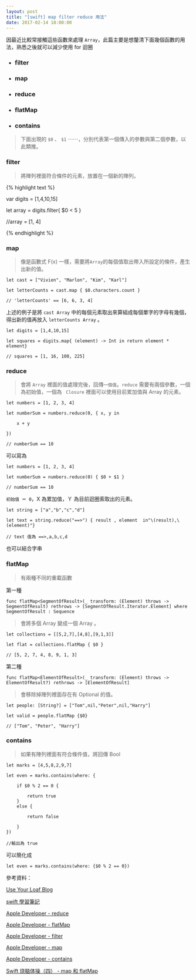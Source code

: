 ```yaml
---
layout: post
title: "[swift] map filter reduce 用法"
date: 2017-02-14 18:00:00
---
```


因最近比較常接觸這些函數來處理 `Array`，此篇主要是想釐清下面幾個函數的用法，熟悉之後就可以減少使用 for 迴圈

* ### filter

* ### map

* ### reduce

* ### flatMap

* ### contains

> 下面出現的 `$0` 、 `$1` ⋯⋯，分別代表第一個傳入的參數與第二個參數，以此類推。

### filter

> 將陣列裡面符合條件的元素，放置在一個新的陣列。

{% highlight text %}

var digits = [1,4,10,15]

let array = digits.filter{ $0 < 5 }

//array = [1, 4]

{% endhighlight %}


### map

> 像是函數式 F(x) 一樣，需要將`Array`的每個值取出帶入所設定的條件，產生出新的值。

```
let cast = ["Vivien", "Marlon", "Kim", "Karl"]

let letterCounts = cast.map { $0.characters.count }

// 'letterCounts' == [6, 6, 3, 4]
```

上述的例子是將 `cast Array` 中的每個元素取出來算組成每個單字的字母有幾個，得出新的值再放入 `letterCounts Array` 。

```
let digits = [1,4,10,15]

let squares = digits.map{ (element) -> Int in return element * element}

// squares = [1, 16, 100, 225]

```
### reduce

> 會將 `Array` 裡面的值處理完後，回傳`一個值`。`reduce` 需要有兩個參數，一個為初始值，一個為 ` Closure` 裡面可以使用目前累加值與 Array 的元素。

```
let numbers = [1, 2, 3, 4]

let numberSum = numbers.reduce(0, { x, y in

    x + y

})

// numberSum == 10

```
可以寫為

```
let numbers = [1, 2, 3, 4]

let numberSum = numbers.reduce(0) { $0 + $1 }

// numberSum == 10

```
`初始值 ＝ 0`，X  為累加值，Ｙ 為目前迴圈索取出的元素。

```
let string = ["a","b","c","d"]

let text = string.reduce("==>") { result , element  in"\(result),\(element)"}

// text 值為 ==>,a,b,c,d
```
也可以結合字串

### flatMap

> 有兩種不同的重載函數

第一種

```
func flatMap<SegmentOfResult>(_ transform: (Element) throws -> SegmentOfResult) rethrows -> [SegmentOfResult.Iterator.Element] where SegmentOfResult : Sequence
```
> 會將多個 Array 變成一個 Array 。

```
let collections = [[5,2,7],[4,8],[9,1,3]]

let flat = collections.flatMap { $0 }

// [5, 2, 7, 4, 8, 9, 1, 3]
```

第二種

```
func flatMap<ElementOfResult>(_ transform: (Element) throws -> ElementOfResult?) rethrows -> [ElementOfResult]
```
> 會移除掉陣列裡面存在有 Optional 的值。

```
let people: [String?] = ["Tom",nil,"Peter",nil,"Harry"]

let valid = people.flatMap {$0}

// ["Tom", "Peter", "Harry"]

```

### contains

> 如果有陣列裡面有符合條件值，將回傳 Bool

```
let marks = [4,5,8,2,9,7]

let even = marks.contains(where: {

    if $0 % 2 == 0 {
        
        return true
    }
    else {
     
        return false
        
    }
})

//輸出為 true

```
可以簡化成
```
let even = marks.contains(where: {$0 % 2 == 0})
```

參考資料：

[Use Your Loaf Blog](http://useyourloaf.com/blog/swift-guide-to-map-filter-reduce/)

[swift 學習筆記](https://hugolu.gitbooks.io/learn-swift/content/Advanced/HighOrderFunctions.html)

[Apple Developer - reduce](https://developer.apple.com/reference/swift/array/2298686-reduce)

[Apple Developer - flatMap](https://developer.apple.com/reference/swift/unsafebufferpointer/1688503-flatmap)

[Apple Developer - filter](https://developer.apple.com/reference/swift/array/1688383-filter)

[Apple Developer - map](https://developer.apple.com/reference/swift/array/1688519-map)

[Apple Developer - contains](https://developer.apple.com/reference/swift/anysequence/2295926-contains)

[Swift 烧脑体操（四） - map 和 flatMap](http://www.infoq.com/cn/articles/swift-brain-gym-map-and-flatmap)
